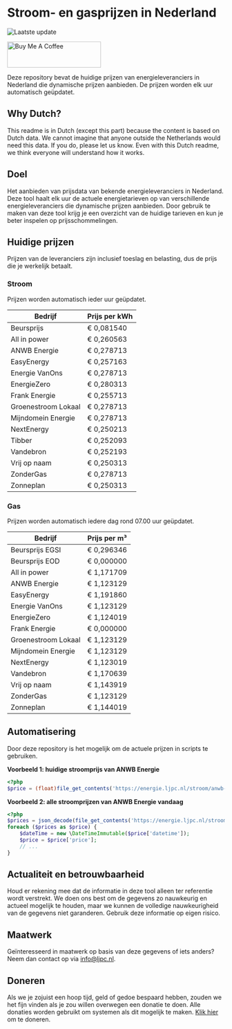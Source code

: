 # Stroom- en gasprijzen in Nederland

![Laatste update](https://img.shields.io/badge/laatste%20update-2024--04--23%2023%3A00%20CET-brightgreen)

<a href="https://www.buymeacoffee.com/Lars-" target="_blank"><img src="https://cdn.buymeacoffee.com/buttons/v2/default-orange.png" alt="Buy Me A Coffee" height="60" style="height: 60px !important;width: 217px !important;" ></a>

Deze repository bevat de huidige prijzen van energieleveranciers in Nederland die dynamische prijzen aanbieden. De prijzen worden elk uur automatisch geüpdatet.

## Why Dutch?

This readme is in Dutch (except this part) because the content is based on Dutch data. We cannot imagine that anyone outside the Netherlands would need this data. If you do, please let us know. Even with this Dutch readme, we think
everyone will understand how it works.

## Doel

Het aanbieden van prijsdata van bekende energieleveranciers in Nederland. Deze tool haalt elk uur de actuele energietarieven op van verschillende energieleveranciers die dynamische prijzen aanbieden. Door gebruik te maken van deze tool
krijg je een overzicht van de huidige tarieven en kun je beter inspelen op prijsschommelingen.

## Huidige prijzen

Prijzen van de leveranciers zijn inclusief toeslag en belasting, dus de prijs die je werkelijk betaalt.

### Stroom

Prijzen worden automatisch ieder uur geüpdatet.

 Bedrijf | Prijs per kWh 
---------|---------------
Beursprijs | € 0,081540
All in power | € 0,260563
ANWB Energie | € 0,278713
EasyEnergy | € 0,257163
Energie VanOns | € 0,278713
EnergieZero | € 0,280313
Frank Energie | € 0,255713
Groenestroom Lokaal | € 0,278713
Mijndomein Energie | € 0,278713
NextEnergy | € 0,250213
Tibber | € 0,252093
Vandebron | € 0,252193
Vrij op naam | € 0,250313
ZonderGas | € 0,278713
Zonneplan | € 0,250313


### Gas

Prijzen worden automatisch iedere dag rond 07.00 uur geüpdatet.

 Bedrijf | Prijs per m³ 
---------|--------------
Beursprijs EGSI | € 0,296346
Beursprijs EOD | € 0,000000
All in power | € 1,171709
ANWB Energie | € 1,123129
EasyEnergy | € 1,191860
Energie VanOns | € 1,123129
EnergieZero | € 1,124019
Frank Energie | € 0,000000
Groenestroom Lokaal | € 1,123129
Mijndomein Energie | € 1,123129
NextEnergy | € 1,123019
Vandebron | € 1,170639
Vrij op naam | € 1,143919
ZonderGas | € 1,123129
Zonneplan | € 1,144019


## Automatisering

Door deze repository is het mogelijk om de actuele prijzen in scripts te gebruiken.

**Voorbeeld 1: huidige stroomprijs van ANWB Energie**

```php
<?php
$price = (float)file_get_contents('https://energie.ljpc.nl/stroom/anwb-energie-nu.txt');

```

**Voorbeeld 2: alle stroomprijzen van ANWB Energie vandaag**

```php
<?php
$prices = json_decode(file_get_contents('https://energie.ljpc.nl/stroom/all-in-power-vandaag.json'),true);
foreach ($prices as $price) {
    $dateTime = new \DateTimeImmutable($price['datetime']);
    $price = $price['price'];
    // ...
}
```

## Actualiteit en betrouwbaarheid

Houd er rekening mee dat de informatie in deze tool alleen ter referentie wordt verstrekt. We doen ons best om de gegevens zo nauwkeurig en actueel mogelijk te houden, maar we kunnen de volledige nauwkeurigheid van de gegevens niet
garanderen. Gebruik deze informatie op eigen risico.

## Maatwerk

Geïnteresseerd in maatwerk op basis van deze gegevens of iets anders? Neem dan contact op
via [info@ljpc.nl](mailto:info@ljpc.nl?subject=Energie%20prijzen).

## Doneren

Als we je zojuist een hoop tijd, geld of gedoe bespaard hebben, zouden we het fijn vinden als je zou willen overwegen een
donatie te doen. Alle donaties worden gebruikt om systemen als dit mogelijk te
maken. [Klik hier](https://www.buymeacoffee.com/Lars-) om te doneren.
